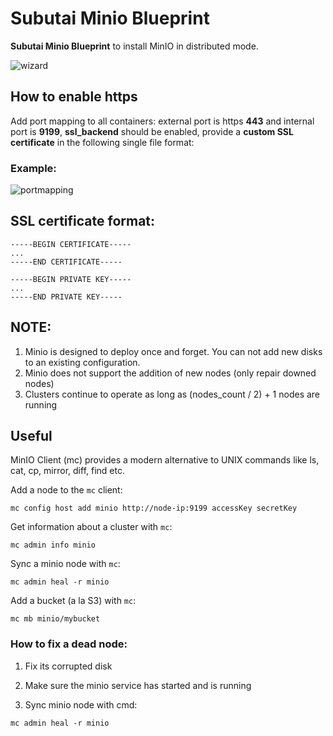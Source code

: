 # Subutai Minio Blueprint 

**Subutai Minio Blueprint** to install MinIO in distributed mode.

![wizard](https://ipfs.subutai.io/ipfs/QmSqVD4eu8HaZk1PXgwoMVNNX2B1yHJFvyrm4a5wjd3Cus/minioWizardMini.png)

## How to enable https

Add port mapping to all containers: external port is https **443** and internal port is **9199**, **ssl_backend** should be enabled,  provide a **custom SSL certificate** in the following single file format:

### Example:

![portmapping](https://ipfs.subutai.io/ipfs/QmcFuie2ru5KiUw2T14waRvkCgsjiCL92X9rtTpT15wDZg/miniport.png)

## SSL certificate format:
```
-----BEGIN CERTIFICATE-----
...
-----END CERTIFICATE-----

-----BEGIN PRIVATE KEY-----
...
-----END PRIVATE KEY-----
```

## NOTE:

1. Minio is designed to deploy once and forget. You can not add new disks to an existing configuration.
2. Minio does not support the addition of new nodes (only repair downed nodes)
3. Clusters continue to operate as long as (nodes_count / 2) + 1 nodes are running 

## Useful

MinIO Client (mc) provides a modern alternative to UNIX commands like ls, cat, cp, mirror, diff, find etc.

Add a node to the `mc` client:

```shell
mc config host add minio http://node-ip:9199 accessKey secretKey
```

Get information about a cluster with `mc`:

```shell
mc admin info minio
```

Sync a minio node with `mc`:

```shell
mc admin heal -r minio
```

Add a bucket (a la S3) with `mc`:

```shell
mc mb minio/mybucket
```

### How to fix a dead node:

1) Fix its corrupted disk

2) Make sure the minio service has started and is running

3) Sync minio node with cmd: 

```shell
mc admin heal -r minio
```

